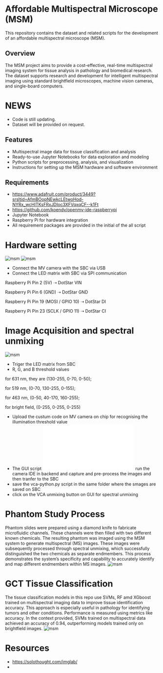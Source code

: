 # Affordable Multispectral Microscope (MSM)

This repository contains the dataset and related scripts for the development of an affordable multispectral microscope (MSM).

## Overview

The MSM project aims to provide a cost-effective, real-time multispectral imaging system for tissue analysis in pathology and biomedical research. The dataset supports research and development for intelligent multispectral imaging using standard brightfield microscopes, machine vision cameras, and single-board computers.

# NEWS
- Code is still updating.
- Dataset will be provided on request.
## Features

- Multispectral image data for tissue classification and analysis
- Ready-to-use Jupyter Notebooks for data exploration and modeling
- Python scripts for preprocessing, analysis, and visualization
- Instructions for setting up the MSM hardware and software environment

## Requirements
- https://www.adafruit.com/product/3449?srsltid=AfmBOopNEwkcLEtwoHod-NYRx_wcHlTKsFRxJDIoc3XFVqxqCF--k1Ft
- https://github.com/koendv/openmv-ide-raspberrypi 
- Jupyter Notebook
- Raspberry Pi for hardware integration
- All requirement packages are provided in the initial of the all script

# Hardware setting
![msm](circuit_connection.png)
![msm](system_1.png)
- Connect the MV camera with the SBC via USB
- Connect the LED matrix with SBC via SPI communication

Raspberry Pi Pin 2 (5V) ➝ DotStar VIN

Raspberry Pi Pin 6 (GND) ➝ DotStar GND

Raspberry Pi Pin 19 (MOSI / GPIO 10) ➝ DotStar DI

Raspberry Pi Pin 23 (SCLK / GPIO 11) ➝ DotStar CI

# Image Acquisition and spectral unmixing
![msm](gui.png)
- Triger the LED matrix from SBC
- R, G, and B threshold values

 for 631 nm, they are (130-255, 0-70, 0-50); 
 
 for 519 nm, (0-70, 130-255, 0-155);
 
 for 463 nm, (0-50, 40-170, 160-255);
 
 for bright field, (0-255, 0-255, 0-255)
  
- Upload the custum code on MV camera on chip for recognising the illumination threshold value
- The GUI script ![msm](led_cam_vca.py)  run the camera IDE in backend and capture and pre-process the images and then tranfer to the SBC
- save the vca-python.py script in the same folder where the smages are saved on SBC
- click on the VCA unmixing button on GUI for spectral unmixing

# Phantom Study Process
Phantom slides were prepared using a diamond knife to fabricate microfluidic channels. These channels were then filled with two different known chemicals.
The resulting phantom was imaged using the MSM system to generate multispectral (MS) images. 
These images were subsequently processed through spectral unmixing, which successfully distinguished the two chemicals as separate endmembers. 
This process demonstrates the system’s specificity and capability to accurately identify and map different endmembers within MS images.
![msm](phantom_study.png)
# GCT Tissue Classification
The tissue classification models in this repo use SVMs, RF amd XGboost trained on multispectral imaging data to improve tissue identification accuracy.
This approach is especially useful in pathology for identifying tumors and other conditions. Performance is measured using metrics like accuracy. In the context provided, SVMs trained on multispectral data achieved an accuracy of 0.94, outperforming models trained only on brightfield images.
![msm](tissue_classification.png)

# Resources
- https://solothought.com/imglab/ 
- 


